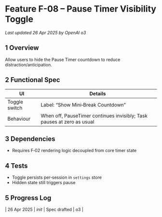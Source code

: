 # Feature F-08 – Pause Timer Visibility Toggle
*Last updated 26 Apr 2025 by OpenAI o3*

## 1 Overview
Allow users to hide the Pause Timer countdown to reduce distraction/anticipation.

## 2 Functional Spec
| UI | Details |
|----|---------|
| Toggle switch | Label: “Show Mini‑Break Countdown” |
| Behaviour | When off, PauseTimer continues invisibly; Task pauses at zero as usual |

## 3 Dependencies
- Requires F‑02 rendering logic decoupled from core timer state

## 4 Tests
- Toggle persists per‑session in `settings` store
- Hidden state still triggers pause

## 5 Progress Log
| 26 Apr 2025 | *init* | Spec drafted | o3 |

